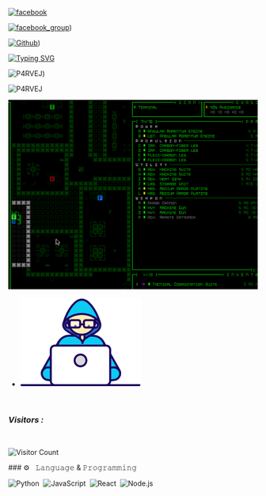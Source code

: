[![facebook](https://img.shields.io/badge/Facebook-3b5998?style=for-the-badge&logo=facebook)]((https://www.facebook.com/Sagorhossan935))

[![facebook_group](https://img.shields.io/badge/Facebook-3b5998?style=for-the-badge&logo=facebook)](https://www.facebook.com/groups/332020575895686/))

 

 [![Github](https://img.shields.io/badge/Github-525252?style=for-the-badge&logo=github)](https://github.com/GitN3injaR3))

</h3>

[![Typing SVG](https://readme-typing-svg.herokuapp.com?font=Neuton&size=25&color=30FF40&background=000000&center=true&vCenter=true&width=360&height=60&lines=Hello+World%2C+I'm+sagor+Here+🤙;𝙸𝚃'𝚜+𝙽𝙾𝚃+𝙰+𝙹𝚄𝚂𝚃+𝙽𝙰𝙼𝙴+𝙱𝚁𝙾+🥱;𝙸𝚃'𝚜+𝙰+𝙱𝚁𝙰𝙽𝙳+🔥;Respect+sagor+🥀;Today+I+Will+Tell+You+😇;Please+Follow+My+GitHub+🙏;Thanks+My+All+Friend+🤙+🥰;Love+From+Bangladesh🇧🇩)](https://git.io/typing-svg)

![P4RVEJ](https://ibb.co.com/PWJr6hr))


![P4RVEJ](https://user-images.githubusercontent.com/87250241/154004616-9ada377d-645e-4146-b521-07a16bc7900b.gif)


![Alt text](https://github.com/MRVIVEK-CODER/MRVIVEK-CODER/raw/main/md7Oqrf.gif)


- ![Alt text](https://github.com/MRVIVEK-CODER/MRVIVEK-CODER/raw/main/Developer.gif)
 
 ​<h3><b><i>Visitors :</i></b></h3> 
  
 ​<br> 
  
  
 ​![​Visitor Count​](https://profile-counter.glitch.me/DH-Alamin/count.svg)

###​ ​⚙️ ​&nbsp;​ 𝙻𝚊𝚗𝚐𝚞𝚊𝚐𝚎 & 𝙿𝚛𝚘𝚐𝚛𝚊𝚖𝚖𝚒𝚗𝚐
  
![Python](https://img.shields.io/badge/-Python-05122A?style=flat&logo=python)​&nbsp;
![​JavaScript​](https://img.shields.io/badge/-JavaScript-05122A?style=flat&logo=javascript)​&nbsp; 
![​React​](https://img.shields.io/badge/-React-05122A?style=flat&logo=react)​&nbsp; 
![​Node.js​](https://img.shields.io/badge/-Node.js-05122A?style=flat&logo=node.js)​&nbsp; 

